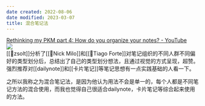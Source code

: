 ```yaml
---
date created: 2022-08-06
date modified: 2023-03-07
title: 混合笔记法
---
```


[Rethinking my PKM part 4: How do you organize your notes? - YouTube](https://www.youtube.com/watch?v=AtdAAD47aQY)  
![](https://img2.oldwinter.top/Pasted%20image%2020220723182628.png)  
[[🧑zsolt]]分析了[[🧑Nick Milo]]和[[🧑Tiago Forte]]对笔记组织的不同人群不同偏好的类型划分后，总结出了自己的类型划分想法，且通过视觉的方式呈现，超赞。强烈推荐对[[dailynote]]和[[卡片笔记]]等笔记思想有一点实践基础的人看一下。

之所以我称之为混合笔记法，是因为他认为用法不会是单一的，每个人都是不同笔记方法的混合使用，而我也觉得自己很适合dailynote，卡片笔记等综合起来使用的方法。
